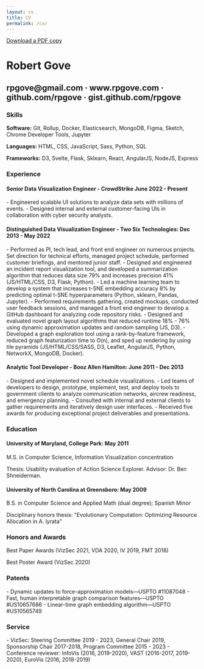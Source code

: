 ```yaml
---
layout: cv
title: CV
permalink: /cv/
---
```


<p class="pdf-download"><a href="/assets/pdf/cv.pdf">Download a PDF copy</a></p>

<h1>Robert Gove</h1>
<h2>rpgove@gmail.com &middot; www.rpgove.com &middot; github.com/rpgove &middot; gist.github.com/rpgove</h2>

<h3>Skills</h3>

**Software:** Git, Rollup, Docker, Elasticsearch, MongoDB, Figma, Sketch, Chrome Developer Tools, Jupyter

**Languages:** HTML, CSS, JavaScript, Sass, Python, SQL

**Frameworks:** D3, Svelte, Flask, Sklearn, React, AngularJS, NodeJS, Express

<h3>Experience</h3>
<h4>Senior Data Visualization Engineer - CrowdStrike
<span class="subheader">June 2022 - Present</span></h4>
- Engineered scalable UI solutions to analyze data sets with millions of events.
- Designed internal and external customer-facing UIs in collaboration with cyber security analysts.

<h4>Distinguished Data Visualization Engineer - Two Six Technologies: <span class="subheader">Dec 2013 - May 2022</span></h4>
- Performed as PI, tech lead, and front end engineer on numerous projects. Set direction for technical efforts, managed project schedule, performed customer briefings, and mentored junior staff.
- Designed and engineered an incident report visualization tool, and developed a summarization algorithm that reduces data size 79% and increases precision 41% (JS/HTML/CSS, D3, Flask, Python).
- Led a machine learning team to develop a system that increases t-SNE embedding accuracy 8% by predicting optimal t-SNE hyperparameters (Python, sklearn, Pandas, Jupyter).
- Performed requirements gathering, created mockups, conducted user feedback sessions, and managed a front end engineer to develop a GitHub dashboard for analyzing code repository risks.
- Designed and evaluated novel graph layout algorithms that reduced runtime 18% - 76% using dynamic approximation updates and random sampling (JS, D3).
- Developed a graph exploration tool using a rank-by-feature framework, reduced graph featurization time to O(n), and sped up rendering by using tile pyramids (JS/HTML/CSS/SASS, D3, Leaflet, AngularJS, Python, NetworkX, MongoDB, Docker).

<h4>Analytic Tool Developer - Booz Allen Hamilton: <span class="subheader">June 2011 - Dec 2013</span></h4>
- Designed and implemented novel schedule visualizations.
- Led teams of developers to design, prototype, implement, test, and deploy tools to government clients to analyze communication networks, aircrew readiness, and emergency planning.
- Consulted with internal and external clients to gather requirements and iteratively design user interfaces.
- Received five awards for producing exceptional project deliverables and presentations.

<h3>Education</h3>
<h4>University of Maryland, College Park: <span class="subheader">May 2011</span></h4>
<p>M.S. in Computer Science, Information Visualization concentration</p>
<p>Thesis: Usability evaluation of Action Science Explorer. Advisor: Dr. Ben Shneiderman.</p>
<h4>University of North Carolina at Greensboro: <span class="subheader">May 2009</span></h4>
<p>B.S. in Computer Science and Applied Math (dual degree); Spanish Minor</p>
<p>Disciplinary honors thesis: "Evolutionary Computation: Optimizing Resource Allocation in A. lyrata"</p>

<h3>Honors and Awards</h3>

Best Paper Awards (VizSec 2021, VDA 2020, IV 2019, FMT 2018)

Best Poster Award (VizSec 2020)

<h3>Patents</h3>
- Dynamic updates to force-approximation models—USPTO #11087048
- Fast, human interpretable graph comparison features—USPTO #US10657686
- Linear-time graph embedding algorithm—USPTO #US10565749

<h3>Service</h3>
- VizSec: Steering Committee 2019 - 2023, General Chair 2019, Sponsorship Chair 2017-2018, Program Committee 2015 - 2023
- Conference reviewer: InfoVis (2016, 2019-2020), VAST (2016-2017, 2019-2020), EuroVis (2016, 2018-2019)
